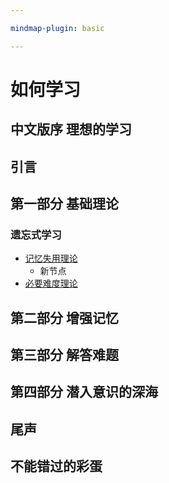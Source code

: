 ```yaml
---

mindmap-plugin: basic

---
```


# 如何学习

## 中文版序 理想的学习

## 引言

## 第一部分 基础理论

### 遗忘式学习
- [记忆失用理论](obsidian://booknote?type=annotation&book=%E5%A6%82%E4%BD%95%E5%AD%A6%E4%B9%A0%E3%80%94%E7%BE%8E%E3%80%95%E6%9C%AC%E5%B0%BC%E8%BF%AA%E5%85%8B%E7%89%B9%C2%B7%E5%87%AF%E9%87%8C.pdf&id=1485e67f-6f63-8e85-ee51-c90dda347b2f&page=51&rect=96.024,226.838,552.024,238.838)
   - 新节点
- [必要难度理论](obsidian://booknote?type=annotation&book=%E5%A6%82%E4%BD%95%E5%AD%A6%E4%B9%A0%E3%80%94%E7%BE%8E%E3%80%95%E6%9C%AC%E5%B0%BC%E8%BF%AA%E5%85%8B%E7%89%B9%C2%B7%E5%87%AF%E9%87%8C.pdf&id=fa09c57e-f611-6cca-0403-9d9ca60a90d1&page=54&rect=72.024,587.848,540.024,617.848)

## 第二部分 增强记忆

## 第三部分 解答难题

## 第四部分 潜入意识的深海

## 尾声

## 不能错过的彩蛋